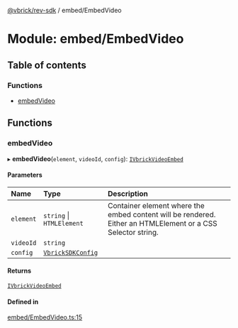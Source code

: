 [@vbrick/rev-sdk](../README.md) / embed/EmbedVideo

# Module: embed/EmbedVideo

## Table of contents

### Functions

- [embedVideo](embed_EmbedVideo.md#embedvideo)

## Functions

### embedVideo

▸ **embedVideo**(`element`, `videoId`, `config`): [`IVbrickVideoEmbed`](../interfaces/embed_IVbrickApi.IVbrickVideoEmbed.md)

#### Parameters

| Name | Type | Description |
| :------ | :------ | :------ |
| `element` | `string` \| `HTMLElement` | Container element where the embed content will be rendered. Either an HTMLElement or a CSS Selector string. |
| `videoId` | `string` |  |
| `config` | [`VbrickSDKConfig`](../interfaces/VbrickSDK.VbrickSDKConfig.md) |  |

#### Returns

[`IVbrickVideoEmbed`](../interfaces/embed_IVbrickApi.IVbrickVideoEmbed.md)

#### Defined in

[embed/EmbedVideo.ts:15](https://github.com/vbrick/rev-sdk-js/blob/c8dd2aa/src/embed/EmbedVideo.ts#L15)
